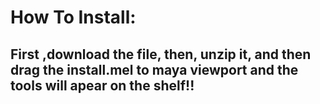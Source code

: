 # How To Install:

## First ,download the file, then, unzip it, and then drag the install.mel to maya viewport and the tools will apear on the shelf!!